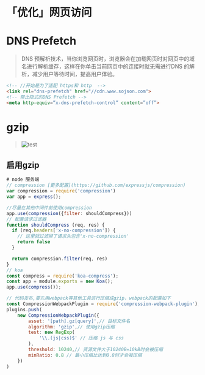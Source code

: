 # 「优化」网页访问

# DNS Prefetch

> DNS 预解析技术，当你浏览网页时，浏览器会在加载网页时对网页中的域名进行解析缓存，这样在你单击当前网页中的连接时就无需进行DNS 的解析，减少用户等待时间，提高用户体验。

```html
<!-- //开始是为了适配 https和 http  -->
<link rel="dns-prefetch" href="//cdn.www.sojson.com">
<!-- 禁止隐式的DNS Prefetch -->
<meta http-equiv=”x-dns-prefetch-control” content=”off”>
```

# gzip

>![test](https://aws.amazon.com/cn/backup-restore/?sc_icampaign=pac_2018_site_merch_sign-in_storage_backup-restore&sc_ichannel=ha&sc_icontent=awssm-768&sc_ioutcome=CSI_Digital_Marketing&sc_iplace=signin&trk=ha_awssm-768-a131L000005j0FNQAY&trkCampaign=pac_storage_backup-restore_webpage) 

## 启用gzip
```javascript
# node 服务端
// compression [更多配置](https://github.com/expressjs/compression)
var compression = require('compression')
var app = express();

//尽量在其他中间件前使用compression
app.use(compression({filter: shouldCompress}))
// 配置请求过滤器
function shouldCompress (req, res) {
  if (req.headers['x-no-compression']) {
    // 这里就过滤掉了请求头包含'x-no-compression'
    return false
  }

  return compression.filter(req, res)
}
// koa 
const compress = require('koa-compress');
const app = module.exports = new Koa();
app.use(compress());

// 代码发布,要先用webpack等其他工具进行压缩成gzip，webpack的配置如下
const CompressionWebpackPlugin = require('compression-webpack-plugin');
plugins.push(
    new CompressionWebpackPlugin({
        asset: '[path].gz[query]',// 目标文件名
        algorithm: 'gzip',// 使用gzip压缩
        test: new RegExp(
            '\\.(js|css)$' // 压缩 js 与 css
        ),
        threshold: 10240,// 资源文件大于10240B=10kB时会被压缩
        minRatio: 0.8 // 最小压缩比达到0.8时才会被压缩
    })
)
```